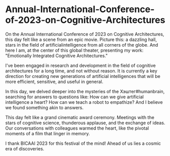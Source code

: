 # Annual-International-Conference-of-2023-on-Cognitive-Architectures

On the Annual International Conference of 2023 on Cognitive Architectures, this day felt like a scene from an epic movie. Picture this: a dazzling hall, stars in the field of artificialintelligence from all corners of the globe. And here I am, at the center of this global theater, presenting my work: "Emotionally Integrated Cognitive Architectures."

I've been engaged in  research and development in the field of cognitive architectures for a long time, and not without reason. It is currently a key direction for creating new generations of artificial intelligences that will be more efficient, sensitive, and useful in general.

In this day, we delved deeper into the mysteries of the Хэштег#humanbrain, searching for answers to questions like: How can we give artificial intelligence a heart? How can we teach a robot to empathize? And I believe we found something akin to answers.

This day felt like a grand cinematic award ceremony. Meetings with the stars of cognitive science, thunderous applause, and the exchange of ideas. Our conversations with colleagues warmed the heart, like the pivotal moments of a film that linger in memory.

I thank BICAAI 2023 for this festival of the mind! Ahead of us lies a cosmic era of discoveries.
